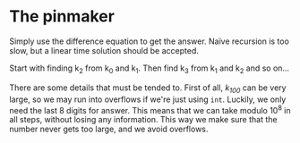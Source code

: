 # The pinmaker
Simply use the difference equation to get the answer. Naïve recursion is too
slow, but a linear time solution should be accepted.

Start with finding k<sub>2</sub> from k<sub>0</sub> and k<sub>1</sub>. Then
find k<sub>3</sub> from k<sub>1</sub> and k<sub>2</sub> and so on...

There are some details that must be tended to. First of all, _k<sub>100</sub>_
can be very large, so we may run into overflows if we're just using `int`.
Luckily, we only need the last 8 digits for answer. This means that we can take
modulo 10<sup>8</sup> in all steps, without losing any information. This way we
make sure that the number never gets too large, and we avoid overflows.
